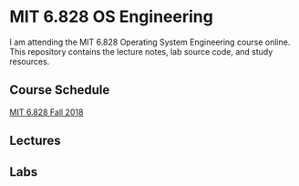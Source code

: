# MIT 6.828 OS Engineering

I am attending the MIT 6.828 Operating System Engineering course online. This repository contains the lecture notes, lab source code, and study resources.

## Course Schedule

[MIT 6.828 Fall 2018](https://pdos.csail.mit.edu/6.828/2018/schedule.html)

## Lectures

## Labs